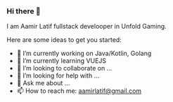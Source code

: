 ### Hi there 👋

I am Aamir Latif fullstack develooper in Unfold Gaming.

Here are some ideas to get you started:

- 🔭 I’m currently working on Java/Kotlin, Golang
- 🌱 I’m currently learning VUEJS
- 👯 I’m looking to collaborate on ...
- 🤔 I’m looking for help with ...
- 💬 Ask me about ...
- 📫 How to reach me: aamirlatif@gmail.com
